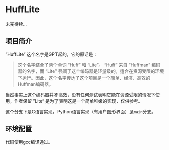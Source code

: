 # HuffLite

未完待续...

## 项目简介

”HuffLite“ 这个名字是GPT起的，它的原话是：

> 这个名字结合了两个单词 “Huff” 和 “Lite”。 “Huff” 来自 “Huffman” 编码器的名字，而 “Lite” 强调了这个编码器是轻量级的，适合在资源受限的环境下运行。因此，这个名字传达了这个项目是一个简单、经济、高效的Huffman编码器。

当然事实上这个编码器并不高效，没有任何测试表明它能在资源受限的情况下使用，作者保留 ”Lite“ 是为了表明这是一个简单稚嫩的实现，仅供参考。

这个分支下是C语言实现，Python语言实现（有用户图形界面）见`main`分支。

## 环境配置

代码使用gcc编译通过。
